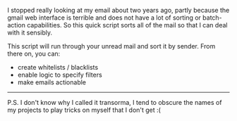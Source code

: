 I stopped really looking at my email about two years ago, partly because the gmail web interface is terrible and does not have a lot of sorting or batch-action capabilities. So this quick script sorts all of the mail so that I can deal with it sensibly. 

This script will run through your unread mail and sort it by sender. From there on, you can:
- create whitelists / blacklists
- enable logic to specify filters
- make emails actionable

----

P.S. I don't know why I called it transorma, I tend to obscure the names of my projects to play tricks on myself that I don't get :( 
